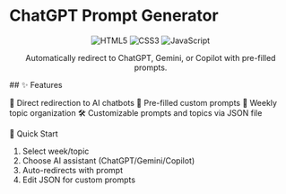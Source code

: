 # ChatGPT Prompt Generator
<div align="center">
<img src="https://img.shields.io/badge/html5-%23E34F26.svg?style=for-the-badge&logo=html5&logoColor=white" alt="HTML5">
<img src="https://img.shields.io/badge/css3-%231572B6.svg?style=for-the-badge&logo=css3&logoColor=white" alt="CSS3">
<img src="https://img.shields.io/badge/javascript-%23323330.svg?style=for-the-badge&logo=javascript&logoColor=%23F7DF1E" alt="JavaScript">
  
Automatically redirect to ChatGPT, Gemini, or Copilot with pre-filled prompts.

</div>
## ✨ Features

🔄 Direct redirection to AI chatbots
📝 Pre-filled custom prompts
📅 Weekly topic organization
🛠️ Customizable prompts and topics via JSON file


🚀 Quick Start

1. Select week/topic
2. Choose AI assistant (ChatGPT/Gemini/Copilot)
3. Auto-redirects with prompt
4. Edit JSON for custom prompts
